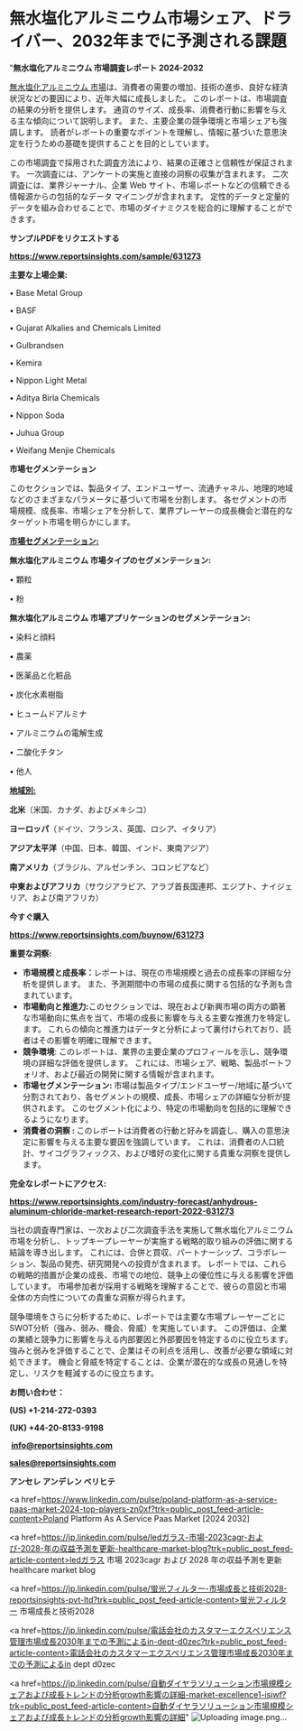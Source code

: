 # 無水塩化アルミニウム市場シェア、ドライバー、2032年までに予測される課題

"<strong>無水塩化アルミニウム 市場調査レポート 2024-2032</strong>

<a href=https://www.reportsinsights.com/sample/631273>無水塩化アルミニウム 市場</a>は、消費者の需要の増加、技術の進歩、良好な経済状況などの要因により、近年大幅に成長しました。 このレポートは、市場調査の結果の分析を提供します。 通貨のサイズ、成長率、消費者行動に影響を与える主な傾向について説明します。 また、主要企業の競争環境と市場シェアも強調します。 読者がレポートの重要なポイントを理解し、情報に基づいた意思決定を行うための基礎を提供することを目的としています。

この市場調査で採用された調査方法により、結果の正確さと信頼性が保証されます。 一次調査には、アンケートの実施と直接の洞察の収集が含まれます。 二次調査には、業界ジャーナル、企業 Web サイト、市場レポートなどの信頼できる情報源からの包括的なデータ マイニングが含まれます。 定性的データと定量的データを組み合わせることで、市場のダイナミクスを総合的に理解することができます。

<strong><b>サンプルPDFをリクエストする</b></strong>

<a href=https://www.reportsinsights.com/sample/631273><strong><u>https://www.reportsinsights.com/sample/631273</u></strong></a>

<strong>主要な上場企業:</strong>

• Base Metal Group

• BASF

• Gujarat Alkalies and Chemicals Limited

• Gulbrandsen

• Kemira

• Nippon Light Metal

• Aditya Birla Chemicals

• Nippon Soda

• Juhua Group

• Weifang Menjie Chemicals

<strong>市場セグメンテーション</strong>

このセクションでは、製品タイプ、エンドユーザー、流通チャネル、地理的地域などのさまざまなパラメータに基づいて市場を分割します。 各セグメントの市場規模、成長率、市場シェアを分析して、業界プレーヤーの成長機会と潜在的なターゲット市場を明らかにします。

<strong><u>市場セグメンテーション</u></strong><strong><u>:</u></strong>

<strong>無水塩化アルミニウム 市場タイプのセグメンテーション:</strong>

• 顆粒

• 粉

<strong>無水塩化アルミニウム 市場アプリケーションのセグメンテーション:</strong>

• 染料と顔料

• 農薬

• 医薬品と化粧品

• 炭化水素樹脂

• ヒュームドアルミナ

• アルミニウムの電解生成

• 二酸化チタン

• 他人

<strong><u>地域別</u></strong><strong><u>:</u></strong>

<strong>北米</strong>（米国、カナダ、およびメキシコ）

<strong>ヨーロッパ</strong>（ドイツ、フランス、英国、ロシア、イタリア）

<strong>アジア太平洋</strong>（中国、日本、韓国、インド、東南アジア）

<strong>南アメリカ</strong>（ブラジル、アルゼンチン、コロンビアなど）

<strong>中東およびアフリカ</strong>（サウジアラビア、アラブ首長国連邦、エジプト、ナイジェリア、および南アフリカ）

<strong>今すぐ購入</strong>

<a href=https://www.reportsinsights.com/buynow/631273><strong><u>https://www.reportsinsights.com/buynow/631273</u></strong></a>

<strong>重要な洞察:</strong>
<ul>
  <li><strong>市場規模と成長率：</strong>レポートは、現在の市場規模と過去の成長率の詳細な分析を提供します。 また、予測期間中の市場の成長に関する包括的な予測も含まれています。</li>
  <li><strong>市場動向と推進力:</strong>このセクションでは、現在および新興市場の両方の顕著な市場動向に焦点を当て、市場の成長に影響を与える主要な推進力を特定します。 これらの傾向と推進力はデータと分析によって裏付けられており、読者はその影響を明確に理解できます。</li>
  <li><strong>競争環境</strong>: このレポートは、業界の主要企業のプロフィールを示し、競争環境の詳細な評価を提供します。 これには、市場シェア、戦略、製品ポートフォリオ、および最近の開発に関する情報が含まれます。</li>
  <li><strong>市場セグメンテーション: </strong>市場は製品タイプ/エンドユーザー/地域に基づいて分割されており、各セグメントの規模、成長、市場シェアの詳細な分析が提供されます。 このセグメント化により、特定の市場動向を包括的に理解できるようになります。</li>
  <li><strong>消費者の洞察 : </strong>このレポートは消費者の行動と好みを調査し、購入の意思決定に影響を与える主要な要因を強調しています。 これは、消費者の人口統計、サイコグラフィックス、および嗜好の変化に関する貴重な洞察を提供します。</li>
</ul>
<strong>完全なレポートにアクセス:</strong>

<a href=https://www.reportsinsights.com/industry-forecast/anhydrous-aluminum-chloride-market-research-report-2022-631273><strong><u><b>https://www.reportsinsights.com/industry-forecast/anhydrous-aluminum-chloride-market-research-report-2022-631273</b></u></strong></a>

当社の調査専門家は、一次および二次調査手法を実施して無水塩化アルミニウム市場を分析し、トップキープレーヤーが実施する戦略的取り組みの評価に関する結論を導き出します。 これには、合併と買収、パートナーシップ、コラボレーション、製品の発売、研究開発への投資が含まれます。 レポートでは、これらの戦略的措置が企業の成長、市場での地位、競争上の優位性に与える影響を評価しています。 市場参加者が採用する戦略を理解することで、彼らの意図と市場全体の方向性についての貴重な洞察が得られます。

競争環境をさらに分析するために、レポートでは主要な市場プレーヤーごとにSWOT分析（強み、弱み、機会、脅威）を実施しています。 この評価は、企業の業績と競争力に影響を与える内部要因と外部要因を特定するのに役立ちます。 強みと弱みを評価することで、企業はその利点を活用し、改善が必要な領域に対処できます。 機会と脅威を特定することは、企業が潜在的な成長の見通しを特定し、リスクを軽減するのに役立ちます。

<strong>お問い合わせ：</strong>

<strong>(US) +1-214-272-0393</strong>

<strong>(UK) +44-20-8133-9198</strong>

<strong> </strong><a href=info@reportsinsights.com><strong><u>info@reportsinsights.com</u></strong></a>

<a href=sales@reportsinsights.com><strong><u>sales@reportsinsights.com</u></strong></a>

<strong>アンセレ アンデレン ベリヒテ</strong>

<a href=https://www.linkedin.com/pulse/poland-platform-as-a-service-paas-market-2024-top-players-zn0xf?trk=public_post_feed-article-content>Poland Platform As A Service Paas Market [2024 2032]</a>

<a href=https://jp.linkedin.com/pulse/ledガラス-市場-2023cagr-および-2028-年の収益予測を更新-healthcare-market-blog?trk=public_post_feed-article-content>ledガラス 市場 2023cagr および 2028 年の収益予測を更新 healthcare market blog</a>

<a href=https://jp.linkedin.com/pulse/蛍光フィルター-市場成長と技術2028-reportsinsights-pvt-ltd?trk=public_post_feed-article-content>蛍光フィルター 市場成長と技術2028</a>

<a href=https://jp.linkedin.com/pulse/電話会社のカスタマーエクスペリエンス管理市場成長2030年までの予測によるin-dept-d0zec?trk=public_post_feed-article-content>電話会社のカスタマーエクスペリエンス管理市場成長2030年までの予測によるin dept d0zec</a>

<a href=https://jp.linkedin.com/pulse/自動ダイヤラソリューション市場規模シェアおよび成長トレンドの分析growth影響の詳細-market-excellence1-isjwf?trk=public_post_feed-article-content>自動ダイヤラソリューション市場規模シェアおよび成長トレンドの分析growth影響の詳細</a>"
![Uploading image.png…]()

